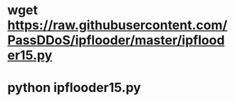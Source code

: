 # wget https://raw.githubusercontent.com/PassDDoS/ipflooder/master/ipflooder15.py
# python ipflooder15.py
